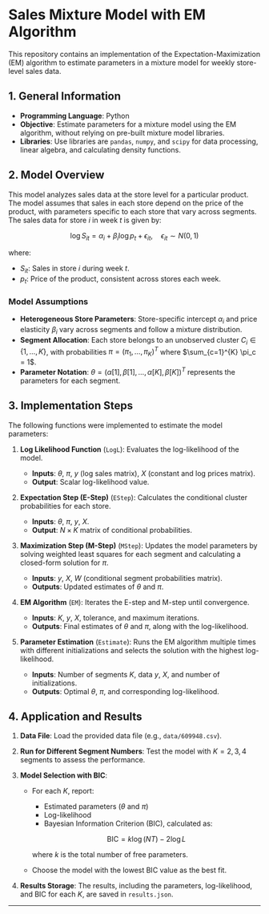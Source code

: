 # Sales Mixture Model with EM Algorithm

This repository contains an implementation of the Expectation-Maximization (EM) algorithm to estimate parameters in a mixture model for weekly store-level sales data.

## 1. General Information
- **Programming Language**: Python
- **Objective**: Estimate parameters for a mixture model using the EM algorithm, without relying on pre-built mixture model libraries.
- **Libraries**: Use libraries are `pandas`, `numpy`, and `scipy` for data processing, linear algebra, and calculating 
  density functions.

## 2. Model Overview
This model analyzes sales data at the store level for a particular product. The model assumes that sales in each store depend on the price of the product, with parameters specific to each store that vary across segments. The sales data for store $i$ in week $t$ is given by:

$$
\log S_{it} = \alpha_i + \beta_i \log p_t + \epsilon_{it}, \quad \epsilon_{it} \sim N(0,1)
$$

where:
- $S_{it}$: Sales in store $i$ during week $t$.
- $p_t$: Price of the product, consistent across stores each week.

### Model Assumptions
- **Heterogeneous Store Parameters**: Store-specific intercept $\alpha_i$ and price elasticity $\beta_i$ vary across segments and follow a mixture distribution.
- **Segment Allocation**: Each store belongs to an unobserved cluster $C_i \in \{1, \dots, K\}$, with probabilities $\pi = (\pi_1, \dots, \pi_K)^T$ where $\sum_{c=1}^{K} \pi_c = 1$.
- **Parameter Notation**: $\theta = (\alpha[1], \beta[1], \dots, \alpha[K], \beta[K])^T$ represents the parameters for each segment.

## 3. Implementation Steps

The following functions were implemented to estimate the model parameters:

1. **Log Likelihood Function** (`LogL`): Evaluates the log-likelihood of the model.
   - **Inputs**: $\theta$, $\pi$, $y$ (log sales matrix), $X$ (constant and log prices matrix).
   - **Output**: Scalar log-likelihood value.

2. **Expectation Step (E-Step)** (`EStep`): Calculates the conditional cluster probabilities for each store.
   - **Inputs**: $\theta$, $\pi$, $y$, $X$.
   - **Output**: $N \times K$ matrix of conditional probabilities.

3. **Maximization Step (M-Step)** (`MStep`): Updates the model parameters by solving weighted least squares for each segment and calculating a closed-form solution for $\pi$.
   - **Inputs**: $y$, $X$, $W$ (conditional segment probabilities matrix).
   - **Outputs**: Updated estimates of $\theta$ and $\pi$.

4. **EM Algorithm** (`EM`): Iterates the E-step and M-step until convergence.
   - **Inputs**: $K$, $y$, $X$, tolerance, and maximum iterations.
   - **Outputs**: Final estimates of $\theta$ and $\pi$, along with the log-likelihood.

5. **Parameter Estimation** (`Estimate`): Runs the EM algorithm multiple times with different initializations and selects the solution with the highest log-likelihood.
   - **Inputs**: Number of segments $K$, data $y$, $X$, and number of initializations.
   - **Outputs**: Optimal $\theta$, $\pi$, and corresponding log-likelihood.

## 4. Application and Results

1. **Data File**: Load the provided data file (e.g., `data/609948.csv`).
2. **Run for Different Segment Numbers**: Test the model with $K = 2, 3, 4$ segments to assess the performance.
3. **Model Selection with BIC**:
   - For each $K$, report:
     - Estimated parameters ($\theta$ and $\pi$)
     - Log-likelihood
     - Bayesian Information Criterion (BIC), calculated as:

     ```math
     \text{BIC} = k \log(NT) - 2 \log L
     ```

     where $k$ is the total number of free parameters.
   - Choose the model with the lowest BIC value as the best fit.

4. **Results Storage**: The results, including the parameters, log-likelihood, and BIC for each $K$, are saved in `results.json`.

---
